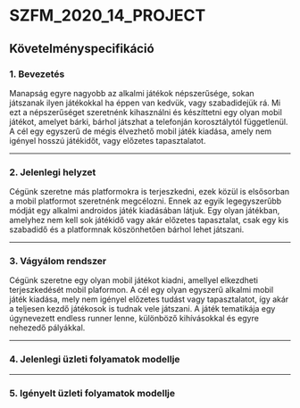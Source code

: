 # SZFM\_2020\_14\_PROJECT

## Követelményspecifikáció

### 1. Bevezetés

Manapság egyre nagyobb az alkalmi játékok népszerűsége, 
sokan játszanak ilyen játékokkal ha éppen van kedvük, 
vagy szabadidejük rá. Mi ezt a népszerűséget szeretnénk kihasználni 
és készíttetni egy olyan mobil játékot, amelyet bárki, 
bárhol játszhat a telefonján korosztálytól függetlenül.
A cél egy egyszerű de mégis élvezhető mobil játék kiadása, 
amely nem igényel hosszú játékidőt, vagy előzetes tapasztalatot.

---
### 2. Jelenlegi helyzet

Cégünk szeretne más platformokra is terjeszkedni,
ezek közül is elsősorban a mobil platformot szeretnénk megcélozni.
Ennek az egyik legegyszerűbb módját egy alkalmi androidos játék kiadásában látjuk. 
Egy olyan játékban, amelyhez nem kell sok játékidő vagy akár előzetes tapasztalat, 
csak egy kis szabadidő és a platformnak köszönhetően bárhol lehet játszani.

---
### 3. Vágyálom rendszer

Cégünk szeretne egy olyan mobil játékot kiadni, 
amellyel elkezdheti terjeszkedését mobil plaformon. 
A cél egy olyan egyszerű alkalmi mobil játék kiadása, 
mely nem igényel előzetes tudást vagy tapasztalatot, 
így akár a teljesen kezdő játékosok is tudnak vele játszani. 
A játék tematikája egy úgynevezett endless runner lenne, 
különböző kihívásokkal és egyre nehezedő pályákkal.

---
### 4. Jelenlegi üzleti folyamatok modellje



---
### 5. Igényelt üzleti folyamatok modellje

